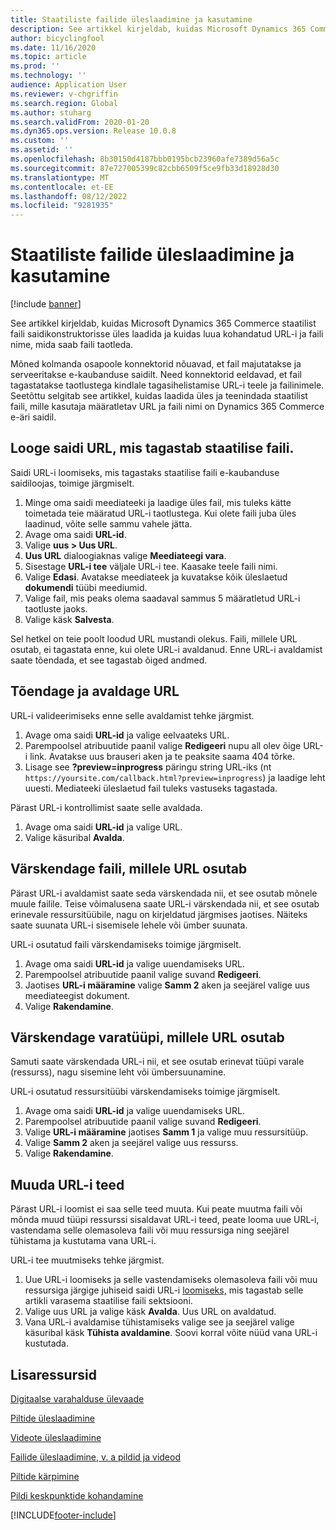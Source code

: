 ```yaml
---
title: Staatiliste failide üleslaadimine ja kasutamine
description: See artikkel kirjeldab, kuidas Microsoft Dynamics 365 Commerce staatilist faili saidikonstruktorisse üles laadida ja kuidas luua kohandatud URL-i ja faili nime, mida saab faili taotleda.
author: bicyclingfool
ms.date: 11/16/2020
ms.topic: article
ms.prod: ''
ms.technology: ''
audience: Application User
ms.reviewer: v-chgriffin
ms.search.region: Global
ms.author: stuharg
ms.search.validFrom: 2020-01-20
ms.dyn365.ops.version: Release 10.0.8
ms.custom: ''
ms.assetid: ''
ms.openlocfilehash: 8b30150d4187bbb0195bcb23960afe7389d56a5c
ms.sourcegitcommit: 87e727005399c82cbb6509f5ce9fb33d18928d30
ms.translationtype: MT
ms.contentlocale: et-EE
ms.lasthandoff: 08/12/2022
ms.locfileid: "9281935"
---
```

# <a name="upload-and-serve-static-files"></a>Staatiliste failide üleslaadimine ja kasutamine

[!include [banner](includes/banner.md)]

See artikkel kirjeldab, kuidas Microsoft Dynamics 365 Commerce staatilist faili saidikonstruktorisse üles laadida ja kuidas luua kohandatud URL-i ja faili nime, mida saab faili taotleda.

Mõned kolmanda osapoole konnektorid nõuavad, et fail majutatakse ja serveeritakse e-kaubanduse saidilt. Need konnektorid eeldavad, et fail tagastatakse taotlustega kindlale tagasihelistamise URL-i teele ja failinimele. Seetõttu selgitab see artikkel, kuidas laadida üles ja teenindada staatilist faili, mille kasutaja määratletav URL ja faili nimi on Dynamics 365 Commerce e-äri saidil.

## <a name="create-a-site-url-that-returns-a-static-file"></a>Looge saidi URL, mis tagastab staatilise faili.

Saidi URL-i loomiseks, mis tagastaks staatilise faili e-kaubanduse saidiloojas, toimige järgmiselt.

1. Minge oma saidi meediateeki ja laadige üles fail, mis tuleks kätte toimetada teie määratud URL-i taotlustega. Kui olete faili juba üles laadinud, võite selle sammu vahele jätta.
1. Avage oma saidi **URL-id**.
1. Valige **uus \> Uus URL**.
1. **Uus URL** dialoogiaknas valige **Meediateegi vara**.
1. Sisestage **URL-i tee** väljale URL-i tee. Kaasake teele faili nimi.
1. Valige **Edasi**. Avatakse meediateek ja kuvatakse kõik üleslaetud **dokumendi** tüübi meediumid.
1. Valige fail, mis peaks olema saadaval sammus 5 määratletud URL-i taotluste jaoks.
1. Valige käsk **Salvesta**.

Sel hetkel on teie poolt loodud URL mustandi olekus. Faili, millele URL osutab, ei tagastata enne, kui olete URL-i avaldanud. Enne URL-i avaldamist saate tõendada, et see tagastab õiged andmed.

## <a name="validate-and-publish-a-url"></a>Tõendage ja avaldage URL

URL-i valideerimiseks enne selle avaldamist tehke järgmist.

1. Avage oma saidi **URL-id** ja valige eelvaateks URL.
2. Parempoolsel atribuutide paanil valige **Redigeeri** nupu all olev õige URL-i link. Avatakse uus brauseri aken ja te peaksite saama 404 tõrke.
3. Lisage see **?preview=inprogress** päringu string URL-iks (nt `https://yoursite.com/callback.html?preview=inprogress`) ja laadige leht uuesti. Mediateeki üleslaetud fail tuleks vastuseks tagastada.

Pärast URL-i kontrollimist saate selle avaldada.

1. Avage oma saidi **URL-id** ja valige URL.
2. Valige käsuribal **Avalda**.

## <a name="update-the-file-that-a-url-points-to"></a>Värskendage faili, millele URL osutab

Pärast URL-i avaldamist saate seda värskendada nii, et see osutab mõnele muule failile. Teise võimalusena saate URL-i värskendada nii, et see osutab erinevale ressursitüübile, nagu on kirjeldatud järgmises jaotises. Näiteks saate suunata URL-i sisemisele lehele või ümber suunata.

URL-i osutatud faili värskendamiseks toimige järgmiselt.

1. Avage oma saidi **URL-id** ja valige uuendamiseks URL.
1. Parempoolsel atribuutide paanil valige suvand **Redigeeri**.
1. Jaotises **URL-i määramine** valige **Samm 2** aken ja seejärel valige uus meediateegist dokument.
1. Valige **Rakendamine**.

## <a name="update-the-asset-type-that-a-url-points-to"></a>Värskendage varatüüpi, millele URL osutab

Samuti saate värskendada URL-i nii, et see osutab erinevat tüüpi varale (ressurss), nagu sisemine leht või ümbersuunamine.

URL-i osutatud ressursitüübi värskendamiseks toimige järgmiselt.

1. Avage oma saidi **URL-id** ja valige uuendamiseks URL.
1. Parempoolsel atribuutide paanil valige suvand **Redigeeri**.
1. Valige **URL-i määramine** jaotises **Samm 1** ja valige muu ressursitüüp.
1. Valige **Samm 2** aken ja seejärel valige uus ressurss.
1. Valige **Rakendamine**.

## <a name="change-the-url-path"></a>Muuda URL-i teed

Pärast URL-i loomist ei saa selle teed muuta. Kui peate muutma faili või mõnda muud tüüpi ressurssi sisaldavat URL-i teed, peate looma uue URL-i, vastendama selle olemasoleva faili või muu ressursiga ning seejärel tühistama ja kustutama vana URL-i.

URL-i tee muutmiseks tehke järgmist.

1. Uue URL-i loomiseks ja selle vastendamiseks olemasoleva faili või muu ressursiga järgige juhiseid saidi URL-i [loomiseks,](#create-a-site-url-that-returns-a-static-file) mis tagastab selle artikli varasema staatilise faili sektsiooni.
1. Valige uus URL ja valige käsk **Avalda**. Uus URL on avaldatud.
1. Vana URL-i avaldamise tühistamiseks valige see ja seejärel valige käsuribal käsk **Tühista avaldamine**. Soovi korral võite nüüd vana URL-i kustutada.

## <a name="additional-resources"></a>Lisaressursid

[Digitaalse varahalduse ülevaade](dam-overview.md)

[Piltide üleslaadimine](dam-upload-images.md)

[Videote üleslaadimine](dam-upload-video.md)

[Failide üleslaadimine, v. a pildid ja videod](dam-upload-files.md)

[Piltide kärpimine](dam-crop-images.md)

[Pildi keskpunktide kohandamine](dam-custom-focal-point.md)


[!INCLUDE[footer-include](../includes/footer-banner.md)]

